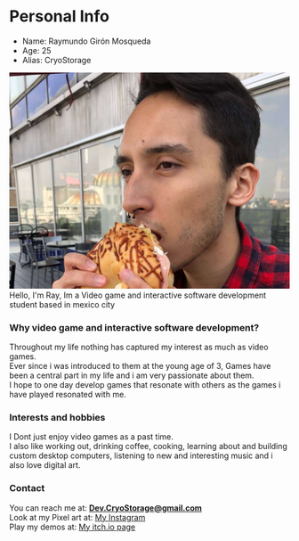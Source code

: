 # Personal Info
- Name: Raymundo Girón Mosqueda
- Age: 25
- Alias: CryoStorage

![](/images/pfp.jpg)
Hello, I'm Ray, Im a Video game and interactive software 
development student based in mexico city

### Why video game and interactive software development?
Throughout my life nothing has captured my interest as 
much as video games.  
Ever since i was introduced to them at
the young age of 3, Games have been a central part in my life 
and i am very passionate about them.  
I hope to one day develop games that resonate with others 
as the games i have played resonated with me.

### Interests and hobbies

I Dont just enjoy video games as a past time.  
I also like working out, drinking coffee, cooking, learning about and building custom desktop 
computers, listening to new and interesting music and i also love digital art.

### Contact

You can reach me at: **Dev.CryoStorage@gmail.com**  
Look at my Pixel art at: [My Instagram](https://www.instagram.com/cryostorage/)  
Play my demos at: [My itch.io page](https://cryostorage.itch.io/)